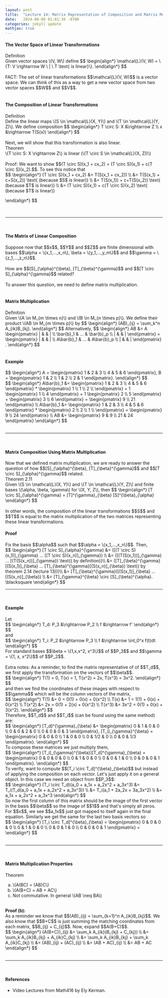 ```yaml
---
layout: post
title:  "Lecture 14: Matrix Representation of Composition and Matrix Multiplication"
date:   2024-08-06 01:01:36 -0700
categories: jekyll update
mathjax: true
---
```

<h4><b>The Vector Space of Linear Transformations</b></h4>
<div class="bdiv">
Definition
</div>
<div class="bbdiv">
Given vector spaces \(V, W\) define
$$
\begin{align*}
\mathcal{L}(V, W) = \{T: V \rightarrow W \ | \ T \text{ is linear}\}.
\end{align*}
$$
</div>
<br>
FACT: The set of linear transformations $$\mathcal{L}(V, W)$$ is a vector space. We can think of this as a way to get a new vector space from two vector spaces $$W$$ and $$V$$.
<br>
<br>
<!------------------------------------------------------------------------------------>
<h4><b>The Composition of Linear Transformations</b></h4>
<div class="bdiv">
Definition
</div>
<div class="bbdiv">
Define the linear maps \(S \in \mathcal{L}(X, Y)\) and \(T \in \mathcal{L}(Y, Z)\). We define composition
$$
\begin{align*}
T \circ S: X &\rightarrow Z \\
x &\rightarrow T(S(x))
\end{align*}
$$
</div>
<br>
Next, we will show that this transformation is also linear.
<br>
<div class="purdiv">
Theorem
</div>
<div class="purbdiv">
\(T \circ S: X \rightarrow Z\) is linear (\(T \circ S \in \mathcal{L}(X, Z))\) 
</div>
<br>
Proof: We want to show $$(T \circ S)(x_1 + cx_2) = (T \circ S)(x_1) + c(T \circ S)(x_2).$$. To see this notice that
<div>
$$
\begin{align*}
(T \circ S)(x_1 + cx_2) &= T(S(x_1 + cx_2)) \\
                     &= T(S(x_1) + c+S(x_2)) \text{ (because $S$ is linear)} \\
                     &= T(S(x_1)) + c+T(S(x_2)) \text{ (because $T$ is linear)} \\
                     &= (T \circ S)(x_1) + c(T \circ S)(x_2) \text{ (because $T$ is linear)}
					
					 
\end{align*}
$$
</div>
<br>
<hr>
<br>
<!------------------------------------------------------------------------------------>
<h4><b>The Matrix of Linear Composition</b></h4>
Suppose now that $$x$$, $$Y$$ and $$Z$$ are finite dimensional with bases $$\alpha = \{x_1,...,x_n\}, \beta = \{y_1,...,y_m\}$$ and $$\gamma = \{z_1,...,z_n\}$$.
<br>
<br>
How are $$[S]_{\alpha}^{\beta}, [T]_{\beta}^{\gamma}$$ and $$[T \circ S]_{\alpha}^{\gamma}$$ related?
<br>
<br>
To answer this question, we need to define matrix multiplication.
<br>
<br>
<!------------------------------------------------------------------------------------>
<h4><b>Matrix Multiplication</b></h4>
<div class="bdiv">
Definition
</div>
<div class="bbdiv">
Given \(A \in M_{m \times n}\) and \(B \in M_{n \times p}\). We define their product \(AB \in M_{m \times p}\) by
$$
\begin{align*}
(AB)_{ij} = \sum_k^n A_{ik}B_{kj}.
\end{align*}
$$
Alternatively,
$$
\begin{align*}
AB &= A \begin{pmatrix} | &  & | \\ \bar{b}_1 & ... & \bar{b}_p \\ | &  & |  \end{pmatrix}
   = \begin{pmatrix} | &  & | \\ A\bar{b}_1 & ... & A\bar{b}_p \\ | &  & |  \end{pmatrix} .
\end{align*}
$$
</div>
<br>
<!------------------------------------------------------------------------------------>
<h4><b>Example</b></h4>
<div>
$$
\begin{align*}
A =
\begin{pmatrix} 1 & 2 & 3 \\ 4 & 5 & 6 \end{pmatrix},
B =
\begin{pmatrix} 1 & 2 \\ 1 & 2 \\ 2 & 1 \end{pmatrix}.
\end{align*}
$$
</div>
<div>
$$
\begin{align*}
A\bar{b}_1 &= 
\begin{pmatrix} 1 & 2 & 3 \\ 4 & 5 & 6 \end{pmatrix}
*
\begin{pmatrix} 1 \\ 1 \\ 2 \\ \end{pmatrix} = 1
\begin{pmatrix} 1  \\ 4  \end{pmatrix}
+ 1
\begin{pmatrix} 2  \\ 5  \end{pmatrix}
+ 
\begin{pmatrix} 3 \\ 6 \end{pmatrix}
=
\begin{pmatrix} 9 \\ 21 \end{pmatrix}
\\
A\bar{b}_1 &= 
\begin{pmatrix} 1 & 2 & 3 \\ 4 & 5 & 6 \end{pmatrix}
*
\begin{pmatrix} 2 \\ 2 \\ 1 \\ \end{pmatrix} = 
\begin{pmatrix} 9 \\ 24 \end{pmatrix} \\
AB &= 
\begin{pmatrix} 9 & 9 \\ 21 & 24 \end{pmatrix}
\end{align*}
$$
</div>
<br>
<hr>
<br>
<!------------------------------------------------------------------------------------>
<h4><b>Matrix Composition Using Matrix Multiplication</b></h4>
Now that we defined matrix multiplication, we are ready to answer the question of how $$[S]_{\alpha}^{\beta}, [T]_{\beta}^{\gamma}$$ and $$[T \circ S]_{\alpha}^{\gamma}$$ related.
<div class="purdiv">
Theorem 2.11
</div>
<div class="purbdiv">
Given \(S \in \mathcal{L}(X, Y)\) and \(T \in \mathcal{L}(Y, Z)\) and finite bases \(\alpha, \beta, \gamma\) for \(X, Y, Z\), then
$$
\begin{align*}
[T \circ S]_{\alpha}^{\gamma} = [T]^{\gamma}_{\beta} [S]^{\beta}_{\alpha}
\end{align*}
$$
</div>
<br>
In other words, the composition of the linear transformations $$S$$ and $$T$$ is equal to the matrix multiplication of the two matrices representing these linear transformations.
<br>
<h4><b>Proof</b></h4>
Fix the basis $$\alpha$$ such that $$\alpha = \{x_1,...,x_n\}$$. Then,
<div>
$$
\begin{align*}
[T \circ S]_{\alpha}^{\gamma} &= ([(T \circ S)(x_1)]_{\gamma} ... [(T \circ S)(x_n)]_{\gamma}) \\
&= ([(T(S(x_1))]_{\gamma} ... [(T(S(x_n))]_{\gamma}) \text{( by definition)}\\
&= ([T]_{\beta}^{\gamma}[(S(x_1)]_{\beta} ... [T]_{\beta}^{\gamma}[(S(x_n)]_{\beta}) \text{( by theorem 2.14 (lecture 13))}\\
&= [T]_{\beta}^{\gamma}([(S(x_1)]_{\beta} ... [(S(x_n)]_{\beta}) \\
&= [T]_{\gamma}^{\beta} \circ [S]_{\beta}^{\alpha}. \blacksquare					 
\end{align*}
$$
</div>
<hr>
<br>
<!------------------------------------------------------------------------------------>
<h4><b>Example</b></h4>
Let 
<div>
$$
\begin{align*}
T_d: P_3 &\rightarrow P_2 \\
f &\rightarrow f'			 
\end{align*}
$$
</div>
and
<div>
$$
\begin{align*}
T_i: P_2 &\rightarrow P_3 \\
f &\rightarrow \int_0^x f(t)dt			 
\end{align*}
$$
</div>
For standard bases $$\beta = \{1,x,x^2, x^3\}$$ of $$P_3$$ and $$\gamma = \{1, x, x^2\}$$ of $$P_2$$. 
<br>
<br>
Extra notes: As a reminder, to find the matrix representative of of $$T_d$$, we first apply the transformation on the vectors of $$\beta$$.
<div>
$$
\begin{align*}
T(1) = 0, T(x) = 1, T(x^2) = 2x, T(x^3) = 3x^2. 		 
\end{align*}
$$
</div>
and then we find the coordinates of these images with respect to $$\gamma$$ which will be the column vectors of the matrix,
<div>
$$
\begin{align*}
T(1) &= 0 = 0(1) + 0(x) + 0(x^2) \\
T(x) &= 1 = 1(1) + 0(x) + 0(x^2) \\
T(x^2) &= 2x = 0(1) + 2(x) + 0(x^2) \\
T(x^3) &= 3x^2 = 0(1) + 0(x) + 3(x^2).
\end{align*}
$$
</div>
Therefore, $$T_d$$ and $$T_i$$ (can be found using the same method) are:
<div>
$$
\begin{align*}
[T_d]^{\gamma}_{\beta} &= 
\begin{pmatrix}
0 & 1 & 0 & 0 \\
0 & 0 & 2 & 0 \\
0 & 0 & 0 & 3
\end{pmatrix}, [T_i]_{\gamma}^{\beta} = 
\begin{pmatrix}
0 & 0 & 0 \\
1 & 0 & 0 \\
0 & 1/2 & 0 \\
0 & 0 & 1/3
\end{pmatrix}.
\end{align*}
$$
</div>
To compose these matrices we just multiply them,
<div>
$$
\begin{align*}
[T_i]_{\gamma}^{\beta}][T_d]^{\gamma}_{\beta} = 
\begin{pmatrix}
0 & 0 & 0 & 0 \\
0 & 1 & 0 & 0 \\
0 & 0 & 1 & 0 \\
0 & 0 & 0 & 1
\end{pmatrix}.
\end{align*}
$$
</div>
To verify, want to compute $$[T_i \circ T_d]^{\beta}_{\beta}$$ but instead of applying the composition on each vector. Let's just apply it on a general object. In this case we need an object from $$P_3$$:
<div>
$$
\begin{align*}
(T_i \circ T_d)(a_0 + a_1x + a_2x^2 + a_3x^3) &= T_i(T_d(a_0 + a_1x + a_2x^2 + a_3x^3)) \\
                                              &= T_i(a_1 + 2a_2x + 3a_3x^2) \\
                        &= a_1x + a_2x^2 + a_3x^3
\end{align*}
$$
</div>
So now the first column of this matrix should be the image of the first vector in the basis $$\beta$$ so the image of $$1$$ and that's simply all zeros. For $$x$$, we see $$a_1x$$ just got mapped to itself again in the final equation. Similarly we get the same for the last two basis vectors so
<div>
$$
\begin{align*}
[T_i \circ T_d]^{\beta}_{\beta} = 
\begin{pmatrix}
0 & 0 & 0 & 0 \\
0 & 1 & 0 & 0 \\
0 & 0 & 1 & 0 \\
0 & 0 & 0 & 1
\end{pmatrix} = 
\end{align*}
$$
</div>
<br>
<hr>
<br>
<!------------------------------------------------------------------------------------>
<h4><b>Matrix Multiplication Properties</b></h4>
<div class="purdiv">
Theorem
</div>
<div class="purbdiv">
<ol style="list-style-type:lower-alpha">
	<li>\(A(BC) = (AB)C\)</li>
	<li>\(A(B+C) = AB + AC\)</li>
	<li>Not commutative. In general \(AB \neq BA\)</li>
</ol>
</div>
<br>
<b>Proof (b):</b>
<br> 
As a reminder we know that $$(AB)_{ij} = \sum_{k=1}^n A_{ik}B_{kj}$$. We also know that $$B+C$$ is just summing the matching coordinates from each matrix, $$B_{ij} + C_{ij}$$. Now, expand $$A(B+C)$$.
<div>
$$
\begin{align*}
(A(B+C))_{ij} &= \sum_k A_{ik}(B_{kj} + C_{kj}) \\
             &= \sum_k A_{ik}B_{kj} + A_{ik}C_{kj} \\
			 &= \sum_k A_{ik}B_{kj} + \sum_k A_{ik}C_{kj} \\
			 &= (AB)_{ij} + (AC)_{ij} \\
			 &= (AB + AC)_{ij} \\
			 &= AB + AC
\end{align*}
$$
</div>
<br>
<hr>
<br>
<!------------------------------------------------------------------------------------>
<h4><b>References</b></h4>
<ul>
<li>Video Lectures from Math416 by Ely Kerman.</li>
</ul>






















